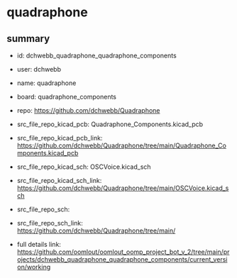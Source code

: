 # quadraphone
 
## summary 
* id: dchwebb_quadraphone_quadraphone_components
* user: dchwebb
* name: quadraphone
* board: quadraphone_components
* repo: https://github.com/dchwebb/Quadraphone
* src_file_repo_kicad_pcb: Quadraphone_Components.kicad_pcb
* src_file_repo_kicad_pcb_link: https://github.com/dchwebb/Quadraphone/tree/main/Quadraphone_Components.kicad_pcb
* src_file_repo_kicad_sch: OSCVoice.kicad_sch
* src_file_repo_kicad_sch_link: https://github.com/dchwebb/Quadraphone/tree/main/OSCVoice.kicad_sch

* src_file_repo_sch: 
* src_file_repo_sch_link: https://github.com/dchwebb/Quadraphone/tree/main/
* full details link: https://github.com/oomlout/oomlout_oomp_project_bot_v_2/tree/main/projects/dchwebb_quadraphone_quadraphone_components/current_version/working  







